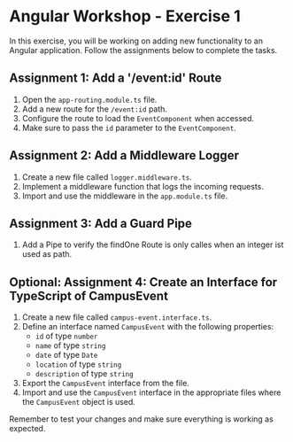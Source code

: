 # Angular Workshop - Exercise 1

In this exercise, you will be working on adding new functionality to an Angular application. Follow the assignments below to complete the tasks.

## Assignment 1: Add a '/event:id' Route

1. Open the `app-routing.module.ts` file.
2. Add a new route for the `/event:id` path.
3. Configure the route to load the `EventComponent` when accessed.
4. Make sure to pass the `id` parameter to the `EventComponent`.

## Assignment 2: Add a Middleware Logger

1. Create a new file called `logger.middleware.ts`.
2. Implement a middleware function that logs the incoming requests.
3. Import and use the middleware in the `app.module.ts` file.

## Assignment 3: Add a Guard Pipe

1. Add a Pipe to verify the findOne Route is only calles when an integer ist used as path.

## Optional: Assignment 4: Create an Interface for TypeScript of CampusEvent
1. Create a new file called `campus-event.interface.ts`.
2. Define an interface named `CampusEvent` with the following properties:
    - `id` of type `number`
    - `name` of type `string`
    - `date` of type `Date`
    - `location` of type `string`
    - `description` of type `string`
3. Export the `CampusEvent` interface from the file.
4. Import and use the `CampusEvent` interface in the appropriate files where the `CampusEvent` object is used.

Remember to test your changes and make sure everything is working as expected.

